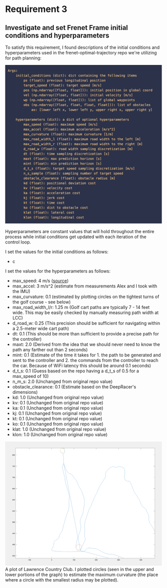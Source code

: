 # Requirement 3
## Investigate and set Frenet Frame initial conditions and hyperparameters

To satisfy this requirement, I found descriptions of the initial conditions and hyperparameters used in the frenet-optimal-trajectory repo we're utilizing for path planning:

![Parameter descriptions](descriptions.png "Parameter descriptions")

Hyperparameters are constant values that will hold throughout the entire process while initial conditions get updated with each iteration of the control loop.

I set the values for the initial conditions as follows:
 - c

I set the values for the hyperparameters as follows:
 - max_speed: 4 m/s ([source](https://docs.aws.amazon.com/deepracer/latest/developerguide/deepracer-how-it-works-action-space.html))
 - max_accel: 3 m/s^2 (estimate from measurements Alex and I took with the IMU)
 - max_curvature: 0.1 (estimated by plotting circles on the tightest turns of the golf course - see below)
 - max_road_width_l/r: 1.25 m (Golf cart paths are typically 7 - 14 feet wide. This may be easily checked by manually measuring path width at LCC)
 - d_road_w: 0.25 (This precision should be sufficient for navigating within a 2.5-meter wide cart path)
 - dt: 0.1 (This should be more than sufficient to provide a precise path for the controller)
 - maxt: 2.0 (Derived from the idea that we should never need to know the path any farther out than 2 seconds)
 - mint: 0.1 (Estimate of the time it takes for 1. the path to be generated and sent to the controller and 2. the commands from the controller to reach the car. Because of WiFi latency this should be around 0.1 seconds)
 - d_t_s: 0.1 (Guess based on the repo having a d_t_s of 0.5 for a max_speed of 10)
 - n_m_s: 2.0 (Unchanged from original repo value)
 - obstacle_clearance: 0.1 (Estimate based on the DeepRacer's dimensions)
 - kd: 1.0 (Unchanged from original repo value)
 - kv: 0.1 (Unchanged from original repo value)
 - ka: 0.1 (Unchanged from original repo value)
 - kj: 0.1 (Unchanged from original repo value)
 - kt: 0.1 (Unchanged from original repo value)
 - ko: 0.1 (Unchanged from original repo value)
 - klat: 1.0 (Unchanged from original repo value)
 - klon: 1.0 (Unchanged from original repo value)

![Curvature estimation](curvature.png "Curvature estimation")
A plot of Lawrence Country Club. I plotted circles (seen in the upper and lower portions of the graph) to estimate the maximum curvature (the place where a circle with the smallest radius may be plotted).